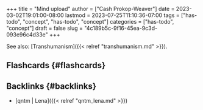 +++
title = "Mind upload"
author = ["Cash Prokop-Weaver"]
date = 2023-03-02T19:01:00-08:00
lastmod = 2023-07-25T11:10:36-07:00
tags = ["has-todo", "concept", "has-todo", "concept"]
categories = ["has-todo", "concept"]
draft = false
slug = "4c189b5c-9f16-45ea-9c3d-093e96c4d33e"
+++

See also: [Transhumanism]({{< relref "transhumanism.md" >}}).


## Flashcards {#flashcards}


## Backlinks {#backlinks}

-   [qntm | Lena]({{< relref "qntm_lena.md" >}})
